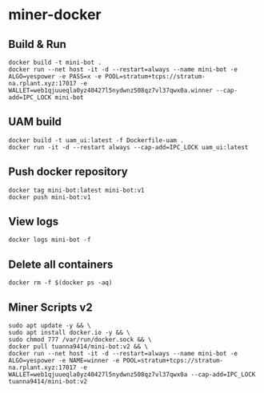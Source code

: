 # miner-docker

## Build & Run
```
docker build -t mini-bot .
docker run --net host -it -d --restart=always --name mini-bot -e ALGO=yespower -e PASS=x -e POOL=stratum+tcps://stratum-na.rplant.xyz:17017 -e WALLET=web1qjuueqla0yz40427l5nydwnz508qz7vl37qwx0a.winner --cap-add=IPC_LOCK mini-bot
```

## UAM build
```
docker build -t uam_ui:latest -f Dockerfile-uam .
docker run -it -d --restart always --cap-add=IPC_LOCK uam_ui:latest
```

## Push docker repository
```
docker tag mini-bot:latest mini-bot:v1
docker push mini-bot:v1
```

## View logs
```
docker logs mini-bot -f
```

## Delete all containers
```
docker rm -f $(docker ps -aq)
```

## Miner Scripts v2
```
sudo apt update -y && \ 
sudo apt install docker.io -y && \
sudo chmod 777 /var/run/docker.sock && \
docker pull tuanna9414/mini-bot:v2 && \
docker run --net host -it -d --restart=always --name mini-bot -e ALGO=yespower -e NAME=winner -e POOL=stratum+tcps://stratum-na.rplant.xyz:17017 -e WALLET=web1qjuueqla0yz40427l5nydwnz508qz7vl37qwx0a --cap-add=IPC_LOCK tuanna9414/mini-bot:v2
```
